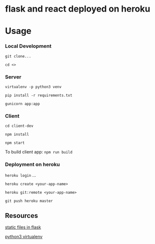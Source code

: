 # flask and react deployed on heroku


# Usage

### Local Development
`git clone...`

`cd <>`

### Server

`virtualenv -p python3 venv`

`pip install -r requirements.txt`

`gunicorn app:app`

### Client
`cd client-dev`

`npm install`

`npm start`

To build client app: `npm run build`

### Deployment on heroku

`heroku login` ...

`heroku create <your-app-name>`

`heroku git:remote <your-app-name>`

`git push heroku master`

## Resources

[static files in flask](https://stackoverflow.com/questions/20646822/how-to-serve-static-files-in-flask)

[python3 virtualenv](https://stackoverflow.com/questions/23842713/using-python-3-in-virtualenv)
